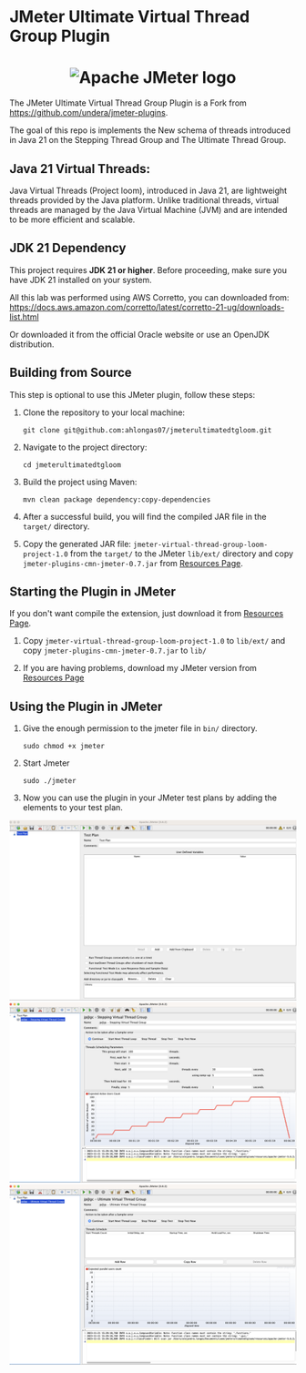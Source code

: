 # JMeter Ultimate Virtual Thread Group Plugin

<h1 align="center"><img src="https://jmeter.apache.org/images/logo.svg" alt="Apache JMeter logo" /></h1>

The JMeter Ultimate Virtual Thread Group Plugin is a Fork from https://github.com/undera/jmeter-plugins.

The goal of this repo is implements the New schema of threads introduced in Java 21 on the Stepping Thread Group and The Ultimate Thread Group.

## Java 21 Virtual Threads: ##  

Java Virtual Threads (Project loom), introduced in Java 21, are lightweight threads provided by the Java platform. Unlike traditional threads, virtual threads are managed by the Java Virtual Machine (JVM) and are intended to be more efficient and scalable.

## JDK 21 Dependency

This project requires **JDK 21 or higher**. Before proceeding, make sure you have JDK 21 installed on your system.

All this lab was performed using AWS Corretto, you can downloaded from: https://docs.aws.amazon.com/corretto/latest/corretto-21-ug/downloads-list.html

Or downloaded it from the official Oracle website or use an OpenJDK distribution.

## Building from Source

This step is optional to use this JMeter plugin, follow these steps:

1. Clone the repository to your local machine:
   ```shell
   git clone git@github.com:ahlongas07/jmeterultimatedtgloom.git
   ```

2. Navigate to the project directory:
   ```shell
   cd jmeterultimatedtgloom
   ```

3. Build the project using Maven:
   ```shell
   mvn clean package dependency:copy-dependencies
   ```

4. After a successful build, you will find the compiled JAR file in the `target/` directory.

5. Copy the generated JAR file: `jmeter-virtual-thread-group-loom-project-1.0` from the `target/` to the JMeter `lib/ext/` directory and copy `jmeter-plugins-cmn-jmeter-0.7.jar` from [Resources Page](https://github.com/ahlongas07/jmeterultimatedtgloom/tree/master/resources).

## Starting the Plugin in JMeter

If you don't want compile the extension, just download it from [Resources Page](https://github.com/ahlongas07/jmeterultimatedtgloom/tree/master/resources).

1. Copy `jmeter-virtual-thread-group-loom-project-1.0` to `lib/ext/` and copy `jmeter-plugins-cmn-jmeter-0.7.jar` to `lib/`

2. If you are having problems, download my JMeter version from [Resources Page](https://github.com/ahlongas07/jmeterultimatedtgloom/tree/master/resources)

## Using the Plugin in JMeter

1. Give the enough permission to the jmeter file in `bin/` directory.

   ```shell
   sudo chmod +x jmeter
   ```

2. Start Jmeter

   ```shell
   sudo ./jmeter   
   ```


3. Now you can use the plugin in your JMeter test plans by adding the elements to your test plan.

![Alt Text](resources/v1.png)
![Alt Text](resources/v2.png)
![Alt Text](resources/v3.png)


